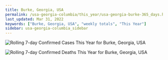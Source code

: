 ```yaml
---
title: Burke, Georgia, USA
permalink: /usa-georgia-columbia/this_year/usa-georgia-burke-365_days.html
last_updated: Mar 31, 2022
keywords: ["Burke, Georgia, USA", "weekly totals", "This Year"]
sidebar: usa-georgia-columbia_sidebar
---
```


![Rolling 7-day Confirmed Cases This Year for Burke, Georgia, USA](/covid_tracker/images/graphs/usa-georgia-burke-rolling_7_days_confirmed-365_days_graph.png)

![Rolling 7-day Confirmed Deaths This Year for Burke, Georgia, USA](/covid_tracker/images/graphs/usa-georgia-burke-rolling_7_days_deaths-365_days_graph.png)
